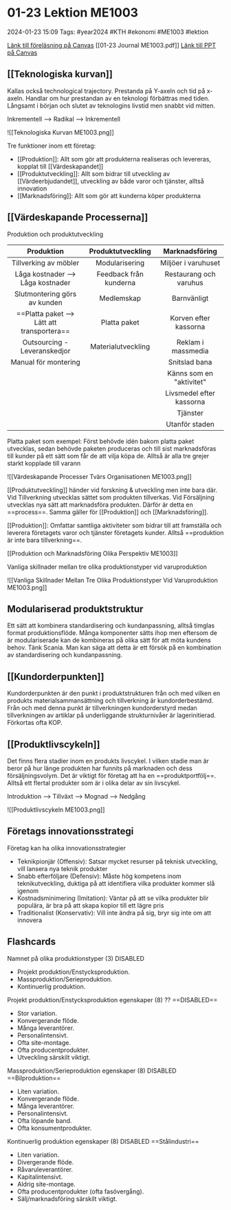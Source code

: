 # 01-23 Lektion ME1003

2024-01-23 15:09
Tags: #year2024 #KTH #ekonomi #ME1003 #lektion

[Länk till föreläsning på Canvas](https://kaf.canvas.kth.se/media/F4+De+va%CC%88rdeskapande+processerna+Produktion+och+Produktutveckling+P3+V22+SWE+2022-01-24+BK/0_k2rwr232/660304)
[[01-23 Journal ME1003.pdf]]
[Länk till PPT på Canvas](https://canvas.kth.se/courses/44986/files/folder/2.%20F%C3%B6rel%C3%A4sningar?preview=7547659)

## [[Teknologiska kurvan]]

Kallas också technological trajectory. Prestanda på Y-axeln och tid på x-axeln. Handlar om hur prestandan av en teknologi förbättras med tiden. Långsamt i början och slutet av teknologins livstid men snabbt vid mitten.

Inkrementell --> Radikal --> Inkrementell

![[Teknologiska Kurvan ME1003.png]]

Tre funktioner inom ett företag:

- [[Produktion]]: Allt som gör att produkterna realiseras och levereras, kopplat till [[Värdeskapandet]]
- [[Produktutveckling]]: Allt som bidrar till utveckling av [[Värdeerbjudandet]], utveckling av både varor och tjänster, alltså innovation
- [[Marknadsföring]]: Allt som gör att kunderna köper produkterna

## [[Värdeskapande Processerna]]

Produktion och produktutveckling

| Produktion | Produktutveckling | Marknadsföring |
| :--: | :--: | :--: |
| Tillverking av möbler | Modularisering | Miljöer i varuhuset |
| Låga kostnader --><br>Låga kostnader | Feedback från kunderna | Restaurang och varuhus |
| Slutmontering görs av kunden | Medlemskap | Barnvänligt |
| ==Platta paket --> Lätt att transportera== | Platta paket | Korven efter kassorna |
| Outsourcing -<br>Leveranskedjor | Materialutveckling | Reklam i massmedia |
| Manual för montering |  | Snitslad bana |
|  |  | Känns som en "aktivitet" |
|  |  | Livsmedel efter kassorna |
|  |  | Tjänster |
|  |  | Utanför staden |

Platta paket som exempel: Först behövde idén bakom platta paket utvecklas, sedan behövde paketen produceras och till sist marknadsföras till kunder på ett sätt som får de att vilja köpa de. Alltså är alla tre grejer starkt kopplade till varann

![[Värdeskapande Processer Tvärs Organisationen ME1003.png]]

[[Produktutveckling]] händer vid forskning & utveckling men inte bara där. Vid Tillverkning utvecklas sättet som produkten tillverkas. Vid Försäljning utvecklas nya sätt att marknadsföra produkten. Därför är detta en ==process==. Samma gäller för [[Produktion]] och [[Marknadsföring]].

[[Produktion]]: Omfattar samtliga aktiviteter som bidrar till att framställa och leverera företagets varor och tjänster företagets kunder. Alltså ==produktion är inte bara tillverkning==.

[[Produktion och Marknadsföring Olika Perspektiv ME1003]]

Vanliga skillnader mellan tre olika produktionstyper vid varuproduktion

![[Vanliga Skillnader Mellan Tre Olika Produktionstyper Vid Varuproduktion ME1003.png]]

## Modulariserad produktstruktur

Ett sätt att kombinera standardisering och kundanpassning, alltså timglas format produktionsflöde. Många komponenter sätts ihop men eftersom de är modulariserade kan de kombineras på olika sätt för att möta kundens behov. Tänk Scania. Man kan säga att detta är ett försök på en kombination av standardisering och kundanpassning.

## [[Kundorderpunkten]]

Kundorderpunkten är den punkt i produktstrukturen från och med vilken en produkts materialsammansättning och tillverkning är kundorderbestämd. Från och med denna punkt är tillverkningen kundorderstyrd medan tillverkningen av artiklar på underliggande strukturnivåer är lagerinitierad. Förkortas ofta KOP.

## [[Produktlivscykeln]]

Det finns flera stadier inom en produkts livscykel. I vilken stadie man är beror på hur länge produkten har funnits på marknaden och dess försäljningsvolym. Det är viktigt för företag att ha en ==produktportfölj==. Alltså ett flertal produkter som är i olika delar av sin livscykel.

Introduktion --> Tillväxt --> Mognad --> Nedgång

![[Produktlivscykeln ME1003.png]]

## Företags innovationsstrategi

Företag kan ha olika innovationsstrategier

- Teknikpionjär (Offensiv): Satsar mycket resurser på teknisk utveckling, vill lansera nya teknik produkter
- Snabb efterföljare (Defensiv): Måste hög kompetens inom teknikutveckling, duktiga på att identifiera vilka produkter kommer slå igenom
- Kostnadsminimering (Imitation): Väntar på att se vilka produkter blir populära, är bra på att skapa kopior till ett lägre pris
- Traditionalist (Konservativ): Vill inte ändra på sig, bryr sig inte om att innovera

## Flashcards

Namnet på olika produktionstyper (3)
DISABLED
- Projekt produktion/Enstycksproduktion.
- Massproduktion/Serieproduktion.
- Kontinuerlig produktion.

Projekt produktion/Enstycksproduktion egenskaper (8)
??
==DISABLED==
- Stor variation.
- Konvergerande flöde.
- Många leverantörer.
- Personalintensivt.
- Ofta site-montage.
- Ofta producentprodukter.
- Utveckling särskilt viktigt.

Massproduktion/Serieproduktion egenskaper (8)
DISABLED
==Bilproduktion==
- Liten variation.
- Konvergerande flöde.
- Många leverantörer.
- Personalintensivt.
- Ofta löpande band.
- Ofta konsumentprodukter.

Kontinuerlig produktion egenskaper (8)
DISABLED
==Stålindustri==
- Liten variation.
- Divergerande flöde.
- Råvaruleverantörer.
- Kapitalintensivt.
- Aldrig site-montage.
- Ofta producentprodukter (ofta fasövergång).
- Sälj/marknadsföring särskilt viktigt.
